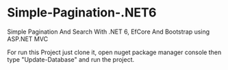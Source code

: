 # Simple-Pagination-.NET6

Simple Pagination And Search With .NET 6, EfCore And Bootstrap using ASP.NET MVC

For run this Project just clone it, open nuget package manager console then type "Update-Database" and run the project.
